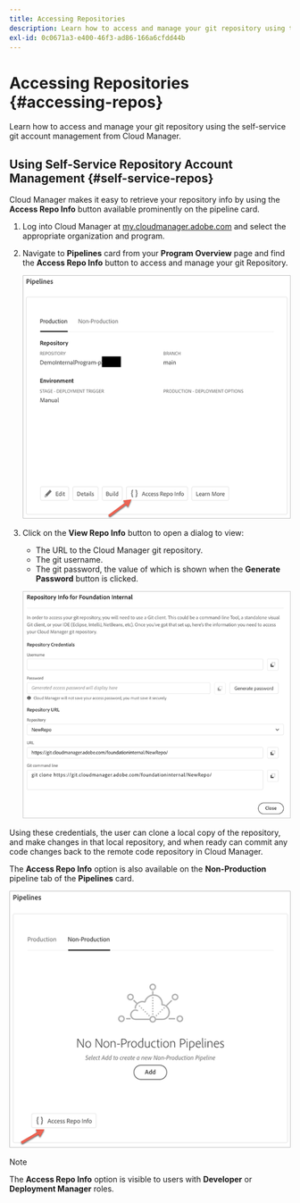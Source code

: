 ```yaml
---
title: Accessing Repositories
description: Learn how to access and manage your git repository using the self-service git account management from Cloud Manager.
exl-id: 0c0671a3-e400-46f3-ad86-166a6cfdd44b
---
```

# Accessing Repositories {#accessing-repos}

Learn how to access and manage your git repository using the self-service git account management from Cloud Manager.

## Using Self-Service Repository Account Management {#self-service-repos}

Cloud Manager makes it easy to retrieve your repository info by using the **Access Repo Info** button available prominently on the pipeline card.

1. Log into Cloud Manager at [my.cloudmanager.adobe.com](https://my.cloudmanager.adobe.com/) and select the appropriate organization and program.

1. Navigate to **Pipelines** card from your **Program Overview** page and find the **Access Repo Info** button to access and manage your git Repository.

   ![Access Repo Info button on Environments card](/help/implementing/cloud-manager/assets/repos/access-repo1.png)

1. Click on the **View Repo Info** button to open a dialog to view:

   * The URL to the Cloud Manager git repository.
   * The git username.
   * The git password, the value of which is shown when the **Generate Password** button is clicked.

   ![](/help/implementing/cloud-manager/assets/repos/access-repo-create.png)

Using these credentials, the user can clone a local copy of the repository, and make changes in that local repository, and when ready can commit any code changes back to the remote code repository in Cloud Manager.

The **Access Repo Info** option is also available on the **Non-Production** pipeline tab of the **Pipelines** card.

![Access Repo Info button on non-production tab](/help/implementing/cloud-manager/assets/repos/access-repo-nonprod.png)

>[!NOTE]
>
>The **Access Repo Info** option is visible to users with **Developer** or **Deployment Manager** roles.
